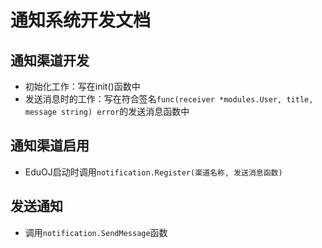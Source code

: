 # 通知系统开发文档

## 通知渠道开发
* 初始化工作：写在init()函数中
* 发送消息时的工作：写在符合签名`func(receiver *modules.User, title, message string) error`的发送消息函数中

## 通知渠道启用
* EduOJ启动时调用`notification.Register(渠道名称, 发送消息函数)`

## 发送通知
* 调用`notification.SendMessage`函数
